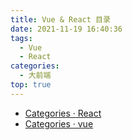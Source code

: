 ```yaml
---
title: Vue & React 目录
date: 2021-11-19 16:40:36
tags:
  - Vue
  - React
categories:
  - 大前端
top: true
---
```



- [Categories · React](/categories/React/)
- [Categories · vue](/categories/vue/)
